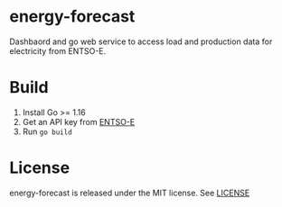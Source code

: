 # energy-forecast

Dashbaord and go web service to access load and production data for electricity from ENTSO-E.

# Build

1. Install Go >= 1.16
2. Get an API key from [ENTSO-E](https://transparency.entsoe.eu/content/static_content/Static%20content/web%20api/Guide.html#_authentication_and_authorisation)
3. Run `go build`

# License

energy-forecast is released under the MIT license. See [LICENSE](https://github.com/energy-forecast/energy-forecast/blob/master/LICENSE)
